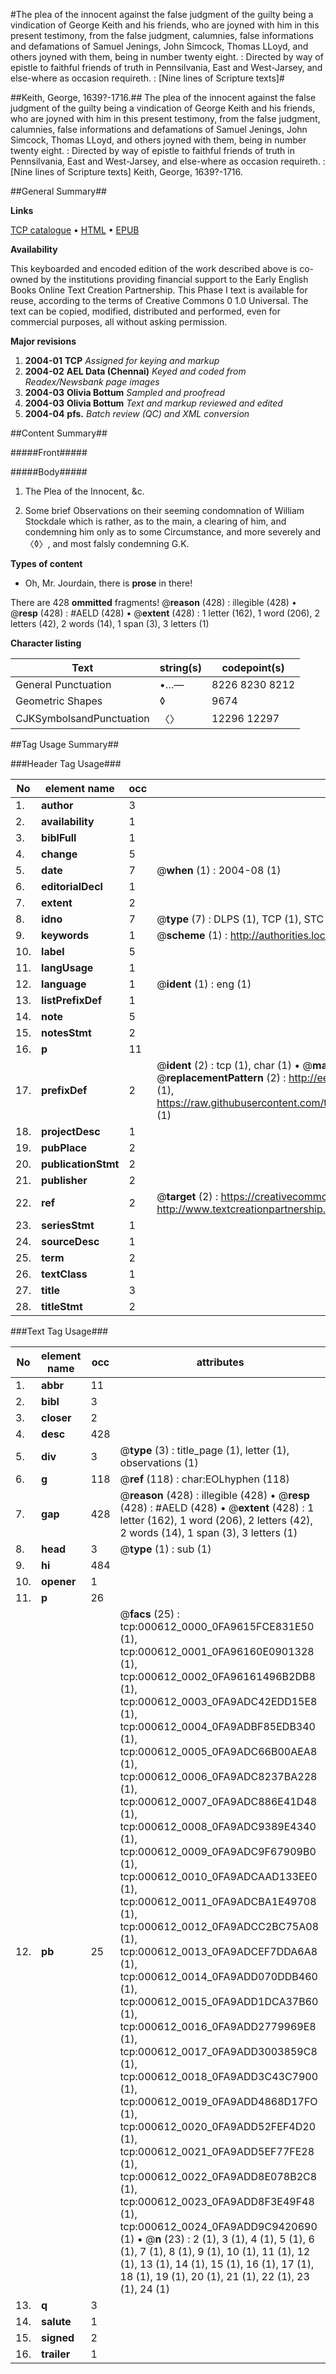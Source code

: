 #The plea of the innocent against the false judgment of the guilty being a vindication of George Keith and his friends, who are joyned with him in this present testimony, from the false judgment, calumnies, false informations and defamations of Samuel Jenings, John Simcock, Thomas LLoyd, and others joyned with them, being in number twenty eight. : Directed by way of epistle to faithful friends of truth in Pennsilvania, East and West-Jarsey, and else-where as occasion requireth. : [Nine lines of Scripture texts]#

##Keith, George, 1639?-1716.##
The plea of the innocent against the false judgment of the guilty being a vindication of George Keith and his friends, who are joyned with him in this present testimony, from the false judgment, calumnies, false informations and defamations of Samuel Jenings, John Simcock, Thomas LLoyd, and others joyned with them, being in number twenty eight. : Directed by way of epistle to faithful friends of truth in Pennsilvania, East and West-Jarsey, and else-where as occasion requireth. : [Nine lines of Scripture texts]
Keith, George, 1639?-1716.

##General Summary##

**Links**

[TCP catalogue](http://www.ota.ox.ac.uk/tcp/)  • 
[HTML](http://tei.it.ox.ac.uk/tcp/Texts-HTML/free/N00/N00487.html)  • 
[EPUB](http://tei.it.ox.ac.uk/tcp/Texts-EPUB/free/N00/N00487.epub)

**Availability**

This keyboarded and encoded edition of the
	       work described above is co-owned by the institutions
	       providing financial support to the Early English Books
	       Online Text Creation Partnership. This Phase I text is
	       available for reuse, according to the terms of Creative
	       Commons 0 1.0 Universal. The text can be copied,
	       modified, distributed and performed, even for
	       commercial purposes, all without asking permission.

**Major revisions**

1. __2004-01__ __TCP__ *Assigned for keying and markup*
1. __2004-02__ __AEL Data (Chennai)__ *Keyed and coded from Readex/Newsbank page images*
1. __2004-03__ __Olivia Bottum__ *Sampled and proofread*
1. __2004-03__ __Olivia Bottum__ *Text and markup reviewed and edited*
1. __2004-04__ __pfs.__ *Batch review (QC) and XML conversion*

##Content Summary##

#####Front#####

#####Body#####

1. The Plea of the Innocent, &c.

1. Some brief Observations on their seeming condomnation of William Stockdale which is rather, as to the main, a clearing of him, and condemning him only as to some Circumstance, and more severely and 〈◊〉, and most falsly condemning G.K.

**Types of content**

  * Oh, Mr. Jourdain, there is **prose** in there!

There are 428 **ommitted** fragments! 
 @__reason__ (428) : illegible (428)  •  @__resp__ (428) : #AELD (428)  •  @__extent__ (428) : 1 letter (162), 1 word (206), 2 letters (42), 2 words (14), 1 span (3), 3 letters (1)

**Character listing**


|Text|string(s)|codepoint(s)|
|---|---|---|
|General Punctuation|•…—|8226 8230 8212|
|Geometric Shapes|◊|9674|
|CJKSymbolsandPunctuation|〈〉|12296 12297|

##Tag Usage Summary##

###Header Tag Usage###

|No|element name|occ|attributes|
|---|---|---|---|
|1.|__author__|3||
|2.|__availability__|1||
|3.|__biblFull__|1||
|4.|__change__|5||
|5.|__date__|7| @__when__ (1) : 2004-08 (1)|
|6.|__editorialDecl__|1||
|7.|__extent__|2||
|8.|__idno__|7| @__type__ (7) : DLPS (1), TCP (1), STC (2), NOTIS (1), IMAGE-SET (1), EVANS-CITATION (1)|
|9.|__keywords__|1| @__scheme__ (1) : http://authorities.loc.gov/ (1)|
|10.|__label__|5||
|11.|__langUsage__|1||
|12.|__language__|1| @__ident__ (1) : eng (1)|
|13.|__listPrefixDef__|1||
|14.|__note__|5||
|15.|__notesStmt__|2||
|16.|__p__|11||
|17.|__prefixDef__|2| @__ident__ (2) : tcp (1), char (1)  •  @__matchPattern__ (2) : ([0-9\-]+):([0-9IVX]+) (1), (.+) (1)  •  @__replacementPattern__ (2) : http://eebo.chadwyck.com/downloadtiff?vid=$1&page=$2 (1), https://raw.githubusercontent.com/textcreationpartnership/Texts/master/tcpchars.xml#$1 (1)|
|18.|__projectDesc__|1||
|19.|__pubPlace__|2||
|20.|__publicationStmt__|2||
|21.|__publisher__|2||
|22.|__ref__|2| @__target__ (2) : https://creativecommons.org/publicdomain/zero/1.0/ (1), http://www.textcreationpartnership.org/docs/. (1)|
|23.|__seriesStmt__|1||
|24.|__sourceDesc__|1||
|25.|__term__|2||
|26.|__textClass__|1||
|27.|__title__|3||
|28.|__titleStmt__|2||


###Text Tag Usage###

|No|element name|occ|attributes|
|---|---|---|---|
|1.|__abbr__|11||
|2.|__bibl__|3||
|3.|__closer__|2||
|4.|__desc__|428||
|5.|__div__|3| @__type__ (3) : title_page (1), letter (1), observations (1)|
|6.|__g__|118| @__ref__ (118) : char:EOLhyphen (118)|
|7.|__gap__|428| @__reason__ (428) : illegible (428)  •  @__resp__ (428) : #AELD (428)  •  @__extent__ (428) : 1 letter (162), 1 word (206), 2 letters (42), 2 words (14), 1 span (3), 3 letters (1)|
|8.|__head__|3| @__type__ (1) : sub (1)|
|9.|__hi__|484||
|10.|__opener__|1||
|11.|__p__|26||
|12.|__pb__|25| @__facs__ (25) : tcp:000612_0000_0FA9615FCE831E50 (1), tcp:000612_0001_0FA96160E0901328 (1), tcp:000612_0002_0FA96161496B2DB8 (1), tcp:000612_0003_0FA9ADC42EDD15E8 (1), tcp:000612_0004_0FA9ADBF85EDB340 (1), tcp:000612_0005_0FA9ADC66B00AEA8 (1), tcp:000612_0006_0FA9ADC8237BA228 (1), tcp:000612_0007_0FA9ADC886E41D48 (1), tcp:000612_0008_0FA9ADC9389E4340 (1), tcp:000612_0009_0FA9ADC9F67909B0 (1), tcp:000612_0010_0FA9ADCAAD133EE0 (1), tcp:000612_0011_0FA9ADCBA1E49708 (1), tcp:000612_0012_0FA9ADCC2BC75A08 (1), tcp:000612_0013_0FA9ADCEF7DDA6A8 (1), tcp:000612_0014_0FA9ADD070DDB460 (1), tcp:000612_0015_0FA9ADD1DCA37B60 (1), tcp:000612_0016_0FA9ADD2779969E8 (1), tcp:000612_0017_0FA9ADD3003859C8 (1), tcp:000612_0018_0FA9ADD3C43C7900 (1), tcp:000612_0019_0FA9ADD4868D17FO (1), tcp:000612_0020_0FA9ADD52FEF4D20 (1), tcp:000612_0021_0FA9ADD5EF77FE28 (1), tcp:000612_0022_0FA9ADD8E078B2C8 (1), tcp:000612_0023_0FA9ADD8F3E49F48 (1), tcp:000612_0024_0FA9ADD9C9420690 (1)  •  @__n__ (23) : 2 (1), 3 (1), 4 (1), 5 (1), 6 (1), 7 (1), 8 (1), 9 (1), 10 (1), 11 (1), 12 (1), 13 (1), 14 (1), 15 (1), 16 (1), 17 (1), 18 (1), 19 (1), 20 (1), 21 (1), 22 (1), 23 (1), 24 (1)|
|13.|__q__|3||
|14.|__salute__|1||
|15.|__signed__|2||
|16.|__trailer__|1||
